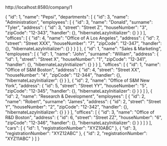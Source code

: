 http://localhost:8580/company/1

{
	"id": 1,
	"name": "Pepsi",
	"departments": [
		{
			"id": 3,
			"name": "Administration",
			"employees": [
				{
					"id": 3,
					"name": "Donald",
					"surname": "Tyler",
					"address": {
						"id": 3,
						"street": "Street Z",
						"houseNumber": "3",
						"zipCode": "12-343",
						"handler": {},
						"hibernateLazyInitializer": {}
					}
				}
			],
			"offices": [
				{
					"id": 4,
					"name": "Office of A Los Angeles",
					"address": {
						"id": 7,
						"street": "Street XXX",
						"houseNumber": "7",
						"zipCode": "12-347",
						"handler": {},
						"hibernateLazyInitializer": {}
					}
				}
			]
		},
		{
			"id": 1,
			"name": "Sales & Marketing",
			"employees": [
				{
					"id": 1,
					"name": "John",
					"surname": "William",
					"address": {
						"id": 1,
						"street": "Street X",
						"houseNumber": "1",
						"zipCode": "12-341",
						"handler": {},
						"hibernateLazyInitializer": {}
					}
				}
			],
			"offices": [
				{
					"id": 1,
					"name": "Office of S&M Boston",
					"address": {
						"id": 4,
						"street": "Street XX",
						"houseNumber": "4",
						"zipCode": "12-344",
						"handler": {},
						"hibernateLazyInitializer": {}
					}
				},
				{
					"id": 2,
					"name": "Office of S&M New York",
					"address": {
						"id": 5,
						"street": "Street YY",
						"houseNumber": "5",
						"zipCode": "12-345",
						"handler": {},
						"hibernateLazyInitializer": {}
					}
				}
			]
		},
		{
			"id": 2,
			"name": "Research & Development",
			"employees": [
				{
					"id": 2,
					"name": "Robert",
					"surname": "James",
					"address": {
						"id": 2,
						"street": "Street Y",
						"houseNumber": "2",
						"zipCode": "12-342",
						"handler": {},
						"hibernateLazyInitializer": {}
					}
				}
			],
			"offices": [
				{
					"id": 3,
					"name": "Office of R&D Boston",
					"address": {
						"id": 6,
						"street": "Street ZZ",
						"houseNumber": "6",
						"zipCode": "12-346",
						"handler": {},
						"hibernateLazyInitializer": {}
					}
				}
			]
		}
	],
	"cars": [
		{
			"id": 1,
			"registrationNumber": "XYZ10ABC"
		},
		{
			"id": 3,
			"registrationNumber": "XYZ12ABC"
		},
		{
			"id": 2,
			"registrationNumber": "XYZ11ABC"
		}
	]
}